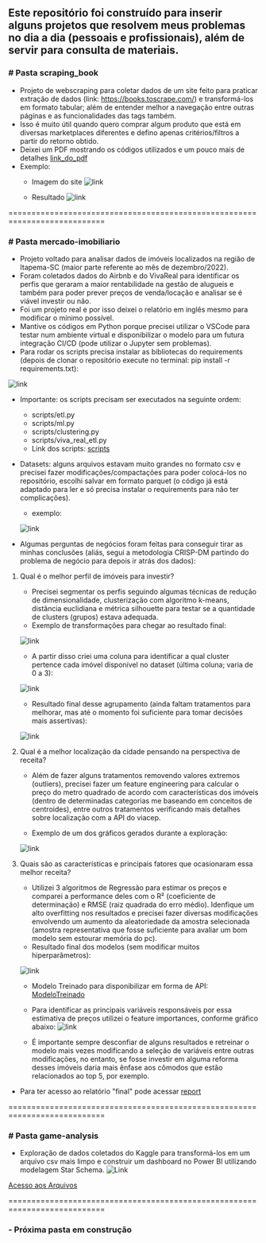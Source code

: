 ## Este repositório foi construído para inserir alguns projetos que resolvem meus problemas no dia a dia (pessoais e profissionais), além de servir para consulta de materiais.

### # Pasta scraping_book
- Projeto de webscraping para coletar dados de um site feito para praticar extração de dados (link: https://books.toscrape.com/) e transformá-los em formato tabular; além de entender melhor a navegação entre outras páginas e as funcionalidades das tags também.
- Isso é muito útil quando quero comprar algum produto que está em diversas marketplaces diferentes e defino apenas critérios/filtros a partir do retorno obtido.
- Deixei um PDF mostrando os códigos utilizados e um pouco mais de detalhes [link_do_pdf](https://github.com/ArielCAlves/projetos/blob/main/scraping_book/ScrapingBooks.pdf)
- Exemplo:
  - Imagem do site ![link](https://github.com/ArielCAlves/projetos/blob/main/scraping_book/images/print_site.png)
  
  - Resultado ![link](https://github.com/ArielCAlves/projetos/blob/main/scraping_book/images/dataframe.png)
  
  
  
  
===========================================================================


### # Pasta mercado-imobiliario
 - Projeto voltado para analisar dados de imóveis localizados na região de Itapema-SC (maior parte referente ao mês de dezembro/2022).
 - Foram coletados dados do Airbnb e do VivaReal para identificar os perfis que geraram a maior rentabilidade na gestão de alugueis e também para poder prever preços de venda/locação e analisar se é viável investir ou não.
 - Foi um projeto real e por isso deixei o relatório em inglês mesmo para modificar o mínimo possível.
 - Mantive os códigos em Python porque precisei utilizar o VSCode para testar num ambiente virtual e disponibilizar o modelo para um futura integração CI/CD (pode utilizar o Jupyter sem problemas). 
 - Para rodar os scripts precisa instalar as bibliotecas do requirements (depois de clonar o repositório execute no terminal: pip install -r requirements.txt): 

 ![link](https://github.com/ArielCAlves/projetos/blob/main/mercado-imobiliario/images/libraries.png)
 
 - Importante: os scripts precisam ser executados na seguinte ordem:
    - scripts/etl.py
    - scripts/ml.py
    - scripts/clustering.py
    - scripts/viva_real_etl.py
    - Link dos scripts: [scripts](https://github.com/ArielCAlves/projetos/tree/main/mercado-imobiliario/scripts)
    
    
 - Datasets: alguns arquivos estavam muito grandes no formato csv e precisei fazer modificações/compactações para poder colocá-los no repositório, escolhi salvar em formato parquet (o código já está adaptado para ler e só precisa instalar o requirements para não ter complicações).
    - exemplo: 
    
    ![link](https://github.com/ArielCAlves/projetos/blob/main/mercado-imobiliario/images/print_dataset.png)
       
  
 - Algumas perguntas de negócios foram feitas para conseguir tirar as minhas conclusões (aliás, segui a metodologia CRISP-DM partindo do problema de negócio para depois ir atrás dos dados):
  1) Qual é o melhor perfil de imóveis para investir?
      - Precisei segmentar os perfis seguindo algumas técnicas de redução de dimensionalidade, clusterização com algoritmo k-means, distância euclidiana e métrica silhouette para testar se a quantidade de clusters (grupos) estava adequada.
      - Exemplo de transformações para chegar ao resultado final:
      
      ![link](https://github.com/ArielCAlves/projetos/blob/main/mercado-imobiliario/images/cluster.png)
      
      - A partir disso criei uma coluna para identificar a qual cluster pertence cada imóvel disponível no dataset (última coluna; varia de 0 a 3):
      
      ![link](https://github.com/ArielCAlves/projetos/blob/main/mercado-imobiliario/images/cluster2.png)
      
      
      - Resultado final desse agrupamento (ainda faltam tratamentos para melhorar, mas até o momento foi suficiente para tomar decisões mais assertivas):
      
      ![link](https://github.com/ArielCAlves/projetos/blob/main/mercado-imobiliario/images/profiles.png)
  
  2) Qual é a melhor localização da cidade pensando na perspectiva de receita?  
      - Além de fazer alguns tratamentos removendo valores extremos (outliers), precisei fazer um feature engineering para calcular o preço do metro quadrado de acordo com características dos imóveis (dentro de determinadas categorias me baseando em conceitos de centroides), entre outros tratamentos verificando mais detalhes sobre localização com a API do viacep.
    
      - Exemplo de um dos gráficos gerados durante a exploração:    
    
      ![link](https://github.com/ArielCAlves/projetos/blob/main/mercado-imobiliario/images/viva_real.png)    
    
  

  3) Quais são as características e principais fatores que ocasionaram essa melhor receita?
      - Utilizei 3 algoritmos de Regressão para estimar os preços e comparei a performance deles com o R² (coeficiente de determinação) e RMSE (raiz quadrada do erro médio). Idenfique um alto overfitting nos resultados e precisei fazer diversas modificações envolvendo um aumento da aleatoriedade da amostra selecionada (amostra representativa que fosse suficiente para avaliar um bom modelo sem estourar memória do pc).
      - Resultado final dos modelos (sem modificar muitos hiperparâmetros):
      
      ![link](https://github.com/ArielCAlves/projetos/blob/main/mercado-imobiliario/images/without_overfitting.png)
      
      - Modelo Treinado para disponibilizar em forma de API: [ModeloTreinado](https://github.com/ArielCAlves/projetos/tree/main/mercado-imobiliario/model)
      
      - Para identificar as principais variáveis responsáveis por essa estimativa de preços utilizei o feature importances, conforme gráfico abaixo:
      ![link](https://github.com/ArielCAlves/projetos/blob/main/mercado-imobiliario/images/ml_feature_importance.png)
      
      
      - É importante sempre desconfiar de alguns resultados e retreinar o modelo mais vezes modificando a seleção de variáveis entre outras modificações, no entanto, se fosse investir em alguma reforma desses imóveis daria mais ênfase aos cômodos que estão relacionados ao top 5, por exemplo.
      
      
  
  - Para ter acesso ao relatório "final" pode acessar [report](https://github.com/ArielCAlves/projetos/blob/main/mercado-imobiliario/report.pdf)
  
  
  
  ===========================================================================
### # Pasta game-analysis
- Exploração de dados coletados do Kaggle para transformá-los em um arquivo csv mais limpo e construir um dashboard no Power BI utilizando modelagem Star Schema.
![Link](https://github.com/ArielCAlves/projetos/blob/main/game-analysis/img/game-analysis.png)

[Acesso aos Arquivos](https://github.com/ArielCAlves/projetos/tree/main/game-analysis)

  ===========================================================================
  ### - Próxima pasta em construção

